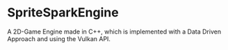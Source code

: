 # SpriteSparkEngine
A 2D-Game Engine made in C++, which is implemented with a Data Driven Approach and using the Vulkan API.

